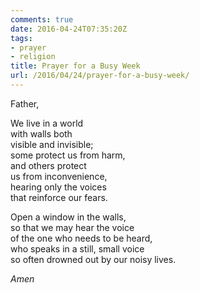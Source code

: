 ```yaml
---
comments: true
date: 2016-04-24T07:35:20Z
tags:
- prayer
- religion
title: Prayer for a Busy Week
url: /2016/04/24/prayer-for-a-busy-week/
---
```


Father,

We live in a world  
with walls both  
visible and invisible;  
some protect us from harm,  
and others protect  
us from inconvenience,  
hearing only the voices   
that reinforce our fears.

Open a window in the walls,  
so that we may hear the voice  
of the one who needs to be heard,  
who speaks in a still, small voice  
so often drowned out by our noisy lives.

*Amen*



